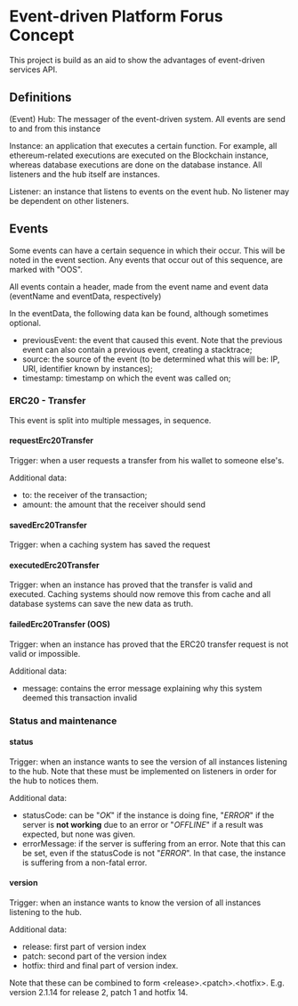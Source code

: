 # Event-driven Platform Forus Concept

This project is build as an aid to show the advantages of event-driven services API. 

## Definitions

(Event) Hub: The messager of the event-driven system. All events are send to and from this instance

Instance: an application that executes a certain function. For example, all ethereum-related executions are executed on the Blockchain instance, whereas database executions are done on the database instance. All listeners and the hub itself are instances. 

Listener: an instance that listens to events on the event hub. No listener may be dependent on other listeners. 

## Events

Some events can have a certain sequence in which their occur. This will be noted in 
the event section. Any events that occur out of this sequence, are marked with "OOS".

All events contain a header, made from the event name and event data (eventName and eventData, respectively)

In the eventData, the following data kan be found, although sometimes optional. 

- previousEvent: the event that caused this event. Note that the previous event can also contain a previous event, creating a stacktrace;
- source: the source of the event (to be determined what this will be: IP, URI, identifier known by instances);
- timestamp: timestamp on which the event was called on;

### ERC20 - Transfer

This event is split into multiple messages, in sequence. 

#### requestErc20Transfer

Trigger: when a user requests a transfer from his wallet to someone else's. 

Additional data:
- to: the receiver of the transaction;
- amount: the amount that the receiver should send

#### savedErc20Transfer

Trigger: when a caching system has saved the request

#### executedErc20Transfer

Trigger: when an instance has proved that the transfer is valid and executed. Caching 
systems should now remove this from cache and all database systems can save the new data
as truth. 

#### failedErc20Transfer (OOS)

Trigger: when an instance has proved that the ERC20 transfer request is not valid or
impossible. 

Additional data: 
- message: contains the error message explaining why this system deemed this 
transaction invalid

### Status and maintenance

#### status

Trigger: when an instance wants to see the version of all instances listening to the hub. 
Note that these must be implemented on listeners in order for the hub to notices them. 

Additional data: 
- statusCode: can be "_OK_" if the instance is doing fine, "_ERROR_" if the server is 
**not working** due to an error or "_OFFLINE_" if a result was expected, but none was given.
- errorMessage: if the server is suffering from an error. Note that this can be set, even if
 the statusCode is not "_ERROR_". In that case, the instance is suffering from a non-fatal 
 error. 

 #### version

 Trigger: when an instance wants to know the version of all instances listening to the hub. 

 Additional data:
 - release: first part of version index
 - patch: second part of the version index
 - hotfix: third and final part of version index. 

 Note that these can be combined to form \<release>.\<patch>.\<hotfix>. E.g. version 2.1.14 for release 2, patch 1 and hotfix 14.